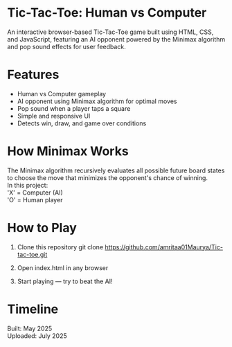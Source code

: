 # Tic-Tac-Toe: Human vs Computer

An interactive browser-based Tic-Tac-Toe game built using HTML, CSS, and JavaScript, featuring an AI opponent powered by the Minimax algorithm and pop sound effects for user feedback.

# Features

* Human vs Computer gameplay
* AI opponent using Minimax algorithm for optimal moves
* Pop sound when a player taps a square
* Simple and responsive UI
* Detects win, draw, and game over conditions

# How Minimax Works

The Minimax algorithm recursively evaluates all possible future board states to choose the move that minimizes the opponent's chance of winning.
<br>
In this project:
<br>
'X' = Computer (AI)
<br>
'O' = Human player

# How to Play

1. Clone this repository
git clone https://github.com/amritaa01Maurya/Tic-tac-toe.git

2. Open index.html in any browser
3. Start playing — try to beat the AI!

# Timeline

Built: May 2025
<br>
Uploaded: July 2025